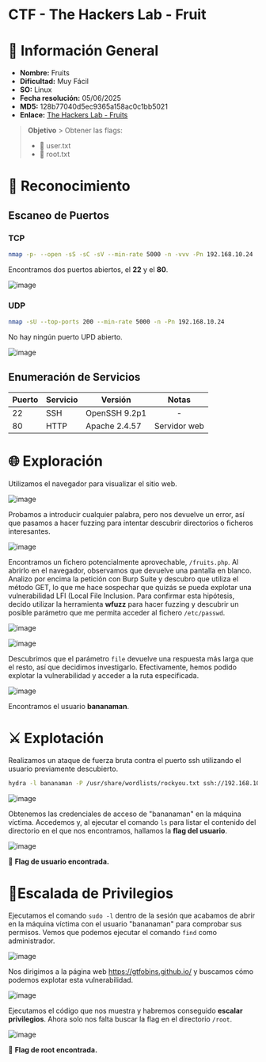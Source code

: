# CTF - The Hackers Lab - Fruit

# 📑 Información General

- **Nombre:** Fruits
- **Dificultad:** Muy Fácil
- **SO:** Linux
- **Fecha resolución:** 05/06/2025
- **MD5:** 128b77040d5ec9365a158ac0c1bb5021
- **Enlace:** [The Hackers Lab - Fruits](https://thehackerslabs.com/fruits/)

>**Objetivo** > Obtener las flags: 
> - 🚩 user.txt 
> - 🚩 root.txt

# 🔎 Reconocimiento

## Escaneo de Puertos

### TCP

```bash
nmap -p- --open -sS -sC -sV --min-rate 5000 -n -vvv -Pn 192.168.10.24
```

Encontramos dos puertos abiertos, el **22** y el **80**.

![image](https://github.com/eliferrob/CTFs/blob/main/The%20Hackers%20Labs%20-%20Fruits/assets/fruits%20(1).png)

### UDP

```bash
nmap -sU --top-ports 200 --min-rate 5000 -n -Pn 192.168.10.24
```

No hay ningún puerto UPD abierto.

![image](https://github.com/eliferrob/CTFs/blob/main/The%20Hackers%20Labs%20-%20Fruits/assets/fruits%20(2).png)

## Enumeración de Servicios

| Puerto | Servicio | Versión       |    Notas     |
| ------ | -------- | ------------- |:------------:|
| 22     | SSH      | OpenSSH 9.2p1 |      -       |
| 80     | HTTP     | Apache 2.4.57 | Servidor web |

# 🌐 Exploración

Utilizamos el navegador para visualizar el sitio web.

![image](https://github.com/eliferrob/CTFs/blob/main/The%20Hackers%20Labs%20-%20Fruits/assets/fruits%20(3).png)

Probamos a introducir cualquier palabra, pero nos devuelve un error, así que pasamos a hacer fuzzing para intentar descubrir directorios o ficheros interesantes.

![image](https://github.com/eliferrob/CTFs/blob/main/The%20Hackers%20Labs%20-%20Fruits/assets/fruits%20(4).png)


Encontramos un fichero potencialmente aprovechable, `/fruits.php`. Al abrirlo en el navegador, observamos que devuelve una pantalla en blanco. Analizo por encima la petición con Burp Suite y descubro que utiliza el método GET, lo que me hace sospechar que quizás se pueda explotar una vulnerabilidad LFI (Local File Inclusion. Para confirmar esta hipótesis, decido utilizar la herramienta **wfuzz** para hacer fuzzing y descubrir un posible parámetro que me permita acceder al fichero `/etc/passwd`.

![image](https://github.com/eliferrob/CTFs/blob/main/The%20Hackers%20Labs%20-%20Fruits/assets/fruits%20(5).png)

![image](https://github.com/eliferrob/CTFs/blob/main/The%20Hackers%20Labs%20-%20Fruits/assets/fruits%20(6).png)

Descubrimos que el parámetro `file` devuelve una respuesta más larga que el resto, así que decidimos investigarlo. Efectivamente, hemos podido explotar la vulnerabilidad y acceder a la ruta especificada.

![image](https://github.com/eliferrob/CTFs/blob/main/The%20Hackers%20Labs%20-%20Fruits/assets/fruits%20(7).png)

Encontramos el usuario **bananaman**.

# ⚔️ Explotación

Realizamos un ataque de fuerza bruta contra el puerto ssh utilizando el usuario previamente descubierto.

```bash
hydra -l bananaman -P /usr/share/wordlists/rockyou.txt ssh://192.168.10.24
```

![image](https://github.com/eliferrob/CTFs/blob/main/The%20Hackers%20Labs%20-%20Fruits/assets/fruits%20(8).png)

Obtenemos las credenciales de acceso de "bananaman" en la máquina víctima. Accedemos y, al ejecutar el comando `ls` para listar el contenido del directorio en el que nos encontramos, hallamos la **flag del usuario**.

![image](https://github.com/eliferrob/CTFs/blob/main/The%20Hackers%20Labs%20-%20Fruits/assets/fruits(12).png)

🚩 **Flag de usuario encontrada.**

# 🔐Escalada de Privilegios

Ejecutamos el comando `sudo -l` dentro de la sesión que acabamos de abrir en la máquina víctima con el usuario "bananaman" para comprobar sus permisos. Vemos que podemos ejecutar el comando `find` como administrador.

![image](https://github.com/eliferrob/CTFs/blob/main/The%20Hackers%20Labs%20-%20Fruits/assets/fruits%20(9).png)

Nos dirigimos a la página web https://gtfobins.github.io/ y buscamos cómo podemos explotar esta vulnerabilidad. 

![image](https://github.com/eliferrob/CTFs/blob/main/The%20Hackers%20Labs%20-%20Fruits/assets/fruits%20(10).png)

Ejecutamos el código que nos muestra y habremos conseguido **escalar privilegios**.  Ahora solo nos falta buscar la flag en el directorio `/root`.

![image](https://github.com/eliferrob/CTFs/blob/main/The%20Hackers%20Labs%20-%20Fruits/assets/fruits%20(11).png)

🚩 **Flag de root encontrada.**
